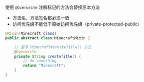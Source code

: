 使用 `@Overwrite` 注解标记的方法会替换原本方法

* 方法名、方法签名都必须一致
* 访问优先级不能低于原始访问优先级（private-protected-public）

```java
@Mixin(Minecraft.class)
public abstract class MinecraftMixin {

    // 重写 Minecraft#createTitle() 方法
    @Overwrite
    private String createTitle() {
        // do something
        return "Minecraft";
    }
}
```
